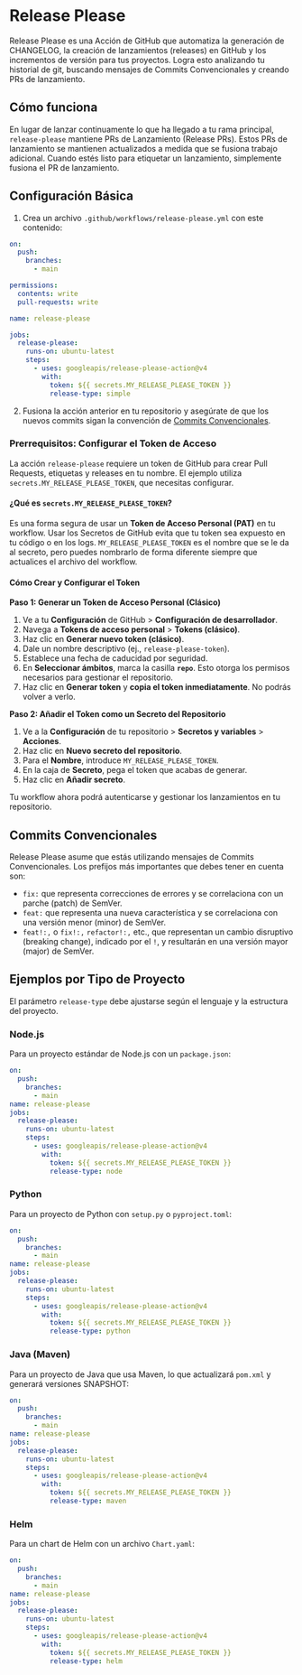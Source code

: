 # Release Please

Release Please es una Acción de GitHub que automatiza la generación de CHANGELOG, la creación de lanzamientos (releases) en GitHub y los incrementos de versión para tus proyectos. Logra esto analizando tu historial de git, buscando mensajes de Commits Convencionales y creando PRs de lanzamiento.

## Cómo funciona

En lugar de lanzar continuamente lo que ha llegado a tu rama principal, `release-please` mantiene PRs de Lanzamiento (Release PRs). Estos PRs de lanzamiento se mantienen actualizados a medida que se fusiona trabajo adicional. Cuando estés listo para etiquetar un lanzamiento, simplemente fusiona el PR de lanzamiento.

## Configuración Básica

1.  Crea un archivo `.github/workflows/release-please.yml` con este contenido:

```yaml
on:
  push:
    branches:
      - main

permissions:
  contents: write
  pull-requests: write

name: release-please

jobs:
  release-please:
    runs-on: ubuntu-latest
    steps:
      - uses: googleapis/release-please-action@v4
        with:
          token: ${{ secrets.MY_RELEASE_PLEASE_TOKEN }}
          release-type: simple
```

2.  Fusiona la acción anterior en tu repositorio y asegúrate de que los nuevos commits sigan la convención de [Commits Convencionales](https://www.conventionalcommits.org/en/v1.0.0/).

### Prerrequisitos: Configurar el Token de Acceso

La acción `release-please` requiere un token de GitHub para crear Pull Requests, etiquetas y releases en tu nombre. El ejemplo utiliza `secrets.MY_RELEASE_PLEASE_TOKEN`, que necesitas configurar.

#### ¿Qué es `secrets.MY_RELEASE_PLEASE_TOKEN`?

Es una forma segura de usar un **Token de Acceso Personal (PAT)** en tu workflow. Usar los Secretos de GitHub evita que tu token sea expuesto en tu código o en los logs. `MY_RELEASE_PLEASE_TOKEN` es el nombre que se le da al secreto, pero puedes nombrarlo de forma diferente siempre que actualices el archivo del workflow.

#### Cómo Crear y Configurar el Token

**Paso 1: Generar un Token de Acceso Personal (Clásico)**

1.  Ve a tu **Configuración** de GitHub > **Configuración de desarrollador**.
2.  Navega a **Tokens de acceso personal** > **Tokens (clásico)**.
3.  Haz clic en **Generar nuevo token (clásico)**.
4.  Dale un nombre descriptivo (ej., `release-please-token`).
5.  Establece una fecha de caducidad por seguridad.
6.  En **Seleccionar ámbitos**, marca la casilla **`repo`**. Esto otorga los permisos necesarios para gestionar el repositorio.
7.  Haz clic en **Generar token** y **copia el token inmediatamente**. No podrás volver a verlo.

**Paso 2: Añadir el Token como un Secreto del Repositorio**

1.  Ve a la **Configuración** de tu repositorio > **Secretos y variables** > **Acciones**.
2.  Haz clic en **Nuevo secreto del repositorio**.
3.  Para el **Nombre**, introduce `MY_RELEASE_PLEASE_TOKEN`.
4.  En la caja de **Secreto**, pega el token que acabas de generar.
5.  Haz clic en **Añadir secreto**.

Tu workflow ahora podrá autenticarse y gestionar los lanzamientos en tu repositorio.

## Commits Convencionales

Release Please asume que estás utilizando mensajes de Commits Convencionales. Los prefijos más importantes que debes tener en cuenta son:

*   `fix:` que representa correcciones de errores y se correlaciona con un parche (patch) de SemVer.
*   `feat:` que representa una nueva característica y se correlaciona con una versión menor (minor) de SemVer.
*   `feat!:,` o `fix!:,` `refactor!:,` etc., que representan un cambio disruptivo (breaking change), indicado por el `!`, y resultarán en una versión mayor (major) de SemVer.

## Ejemplos por Tipo de Proyecto

El parámetro `release-type` debe ajustarse según el lenguaje y la estructura del proyecto.

### Node.js

Para un proyecto estándar de Node.js con un `package.json`:

```yaml
on:
  push:
    branches:
      - main
name: release-please
jobs:
  release-please:
    runs-on: ubuntu-latest
    steps:
      - uses: googleapis/release-please-action@v4
        with:
          token: ${{ secrets.MY_RELEASE_PLEASE_TOKEN }}
          release-type: node
```

### Python

Para un proyecto de Python con `setup.py` o `pyproject.toml`:

```yaml
on:
  push:
    branches:
      - main
name: release-please
jobs:
  release-please:
    runs-on: ubuntu-latest
    steps:
      - uses: googleapis/release-please-action@v4
        with:
          token: ${{ secrets.MY_RELEASE_PLEASE_TOKEN }}
          release-type: python
```

### Java (Maven)

Para un proyecto de Java que usa Maven, lo que actualizará `pom.xml` y generará versiones SNAPSHOT:

```yaml
on:
  push:
    branches:
      - main
name: release-please
jobs:
  release-please:
    runs-on: ubuntu-latest
    steps:
      - uses: googleapis/release-please-action@v4
        with:
          token: ${{ secrets.MY_RELEASE_PLEASE_TOKEN }}
          release-type: maven
```

### Helm

Para un chart de Helm con un archivo `Chart.yaml`:

```yaml
on:
  push:
    branches:
      - main
name: release-please
jobs:
  release-please:
    runs-on: ubuntu-latest
    steps:
      - uses: googleapis/release-please-action@v4
        with:
          token: ${{ secrets.MY_RELEASE_PLEASE_TOKEN }}
          release-type: helm
```

